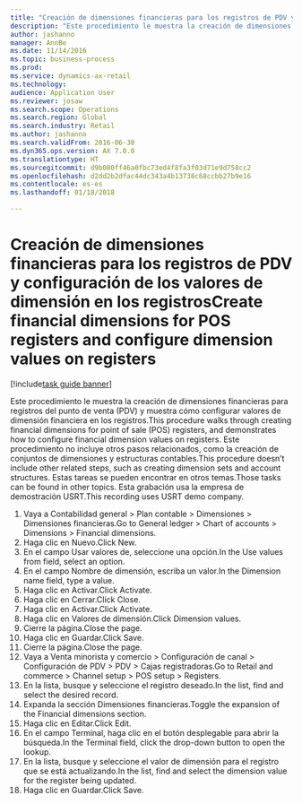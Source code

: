 ```yaml
--- 
title: "Creación de dimensiones financieras para los registros de PDV y configuración de los valores de dimensión en los registros"
description: "Este procedimiento le muestra la creación de dimensiones financieras para registros del punto de venta (PDV) y muestra cómo configurar valores de dimensión financiera en los registros."
author: jashanno
manager: AnnBe
ms.date: 11/14/2016
ms.topic: business-process
ms.prod: 
ms.service: dynamics-ax-retail
ms.technology: 
audience: Application User
ms.reviewer: josaw
ms.search.scope: Operations
ms.search.region: Global
ms.search.industry: Retail
ms.author: jashanno
ms.search.validFrom: 2016-06-30
ms.dyn365.ops.version: AX 7.0.0
ms.translationtype: HT
ms.sourcegitcommit: d9b080ff46a0fbc73ed4f8fa3f03d71e9d758cc2
ms.openlocfilehash: d2dd2b2dfac44dc343a4b13738c68ccbb27b9e16
ms.contentlocale: es-es
ms.lasthandoff: 01/18/2018

---
```

# <a name="create-financial-dimensions-for-pos-registers-and-configure-dimension-values-on-registers"></a><span data-ttu-id="06a2f-103">Creación de dimensiones financieras para los registros de PDV y configuración de los valores de dimensión en los registros</span><span class="sxs-lookup"><span data-stu-id="06a2f-103">Create financial dimensions for POS registers and configure dimension values on registers</span></span>

[!include[task guide banner](../includes/task-guide-banner.md)]

<span data-ttu-id="06a2f-104">Este procedimiento le muestra la creación de dimensiones financieras para registros del punto de venta (PDV) y muestra cómo configurar valores de dimensión financiera en los registros.</span><span class="sxs-lookup"><span data-stu-id="06a2f-104">This procedure walks through creating financial dimensions for point of sale (POS) registers, and demonstrates how to configure financial dimension values on registers.</span></span> <span data-ttu-id="06a2f-105">Este procedimiento no incluye otros pasos relacionados, como la creación de conjuntos de dimensiones y estructuras contables.</span><span class="sxs-lookup"><span data-stu-id="06a2f-105">This procedure doesn’t include other related steps, such as creating dimension sets and account structures.</span></span> <span data-ttu-id="06a2f-106">Estas tareas se pueden encontrar en otros temas.</span><span class="sxs-lookup"><span data-stu-id="06a2f-106">Those tasks can be found in other topics.</span></span> <span data-ttu-id="06a2f-107">Esta grabación usa la empresa de demostración USRT.</span><span class="sxs-lookup"><span data-stu-id="06a2f-107">This recording uses USRT demo company.</span></span>

1. <span data-ttu-id="06a2f-108">Vaya a Contabilidad general > Plan contable > Dimensiones > Dimensiones financieras.</span><span class="sxs-lookup"><span data-stu-id="06a2f-108">Go to General ledger > Chart of accounts > Dimensions > Financial dimensions.</span></span>
2. <span data-ttu-id="06a2f-109">Haga clic en Nuevo.</span><span class="sxs-lookup"><span data-stu-id="06a2f-109">Click New.</span></span>
3. <span data-ttu-id="06a2f-110">En el campo Usar valores de, seleccione una opción.</span><span class="sxs-lookup"><span data-stu-id="06a2f-110">In the Use values from field, select an option.</span></span>
4. <span data-ttu-id="06a2f-111">En el campo Nombre de dimensión, escriba un valor.</span><span class="sxs-lookup"><span data-stu-id="06a2f-111">In the Dimension name field, type a value.</span></span>
5. <span data-ttu-id="06a2f-112">Haga clic en Activar.</span><span class="sxs-lookup"><span data-stu-id="06a2f-112">Click Activate.</span></span>
6. <span data-ttu-id="06a2f-113">Haga clic en Cerrar.</span><span class="sxs-lookup"><span data-stu-id="06a2f-113">Click Close.</span></span>
7. <span data-ttu-id="06a2f-114">Haga clic en Activar.</span><span class="sxs-lookup"><span data-stu-id="06a2f-114">Click Activate.</span></span>
8. <span data-ttu-id="06a2f-115">Haga clic en Valores de dimensión.</span><span class="sxs-lookup"><span data-stu-id="06a2f-115">Click Dimension values.</span></span>
9. <span data-ttu-id="06a2f-116">Cierre la página.</span><span class="sxs-lookup"><span data-stu-id="06a2f-116">Close the page.</span></span>
10. <span data-ttu-id="06a2f-117">Haga clic en Guardar.</span><span class="sxs-lookup"><span data-stu-id="06a2f-117">Click Save.</span></span>
11. <span data-ttu-id="06a2f-118">Cierre la página.</span><span class="sxs-lookup"><span data-stu-id="06a2f-118">Close the page.</span></span>
12. <span data-ttu-id="06a2f-119">Vaya a Venta minorista y comercio > Configuración de canal > Configuración de PDV > PDV > Cajas registradoras.</span><span class="sxs-lookup"><span data-stu-id="06a2f-119">Go to Retail and commerce > Channel setup > POS setup > Registers.</span></span>
13. <span data-ttu-id="06a2f-120">En la lista, busque y seleccione el registro deseado.</span><span class="sxs-lookup"><span data-stu-id="06a2f-120">In the list, find and select the desired record.</span></span>
14. <span data-ttu-id="06a2f-121">Expanda la sección Dimensiones financieras.</span><span class="sxs-lookup"><span data-stu-id="06a2f-121">Toggle the expansion of the Financial dimensions section.</span></span>
15. <span data-ttu-id="06a2f-122">Haga clic en Editar.</span><span class="sxs-lookup"><span data-stu-id="06a2f-122">Click Edit.</span></span>
16. <span data-ttu-id="06a2f-123">En el campo Terminal, haga clic en el botón desplegable para abrir la búsqueda.</span><span class="sxs-lookup"><span data-stu-id="06a2f-123">In the Terminal field, click the drop-down button to open the lookup.</span></span>
17. <span data-ttu-id="06a2f-124">En la lista, busque y seleccione el valor de dimensión para el registro que se está actualizando.</span><span class="sxs-lookup"><span data-stu-id="06a2f-124">In the list, find and select the dimension value for the register being updated.</span></span>
18. <span data-ttu-id="06a2f-125">Haga clic en Guardar.</span><span class="sxs-lookup"><span data-stu-id="06a2f-125">Click Save.</span></span>


